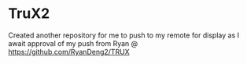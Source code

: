 # TruX2
Created another repository for me to push to my remote for display as I await approval of my push from Ryan @ https://github.com/RyanDeng2/TRUX
